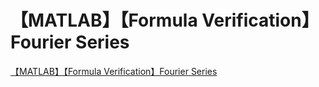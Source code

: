 # 【MATLAB】【Formula Verification】Fourier Series
[【MATLAB】【Formula Verification】Fourier Series](https://aiwithcloud.com/2022/09/16/%e3%80%90matlab%e3%80%91%e3%80%90formula_verification%e3%80%91fourier_series/)